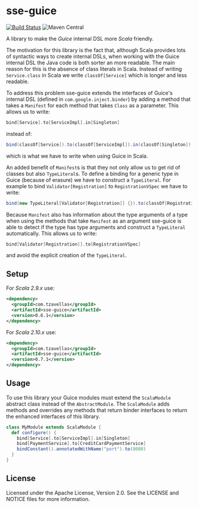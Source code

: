 # sse-guice

[![Build Status](https://secure.travis-ci.org/sptz45/sse-guice.png)](http://travis-ci.org/sptz45/sse-guice) ![Maven Central](http://img.shields.io/maven-central/v/com.tzavellas/sse-guice.svg)


A library to make the *Guice* internal DSL more *Scala* friendly.

The motivation for this library is the fact that, although Scala provides lots
of syntactic ways to create internal DSLs, when working with the Guice internal
DSL the Java code is both sorter an more readable. The main reason for this is
the absence of class literals in Scala. Instead of writing `Service.class` in
Scala we write `classOf[Service]` which is longer and less readable.

To address this problem sse-guice extends the interfaces of Guice's internal
DSL (defined in `com.google.inject.binder`) by adding a method that takes a
`Manifest` for each method that takes `Class` as a parameter. This allows us to
write:

```scala
bind[Service].to[ServiceImpl].in[Singleton]
```

instead of:

```scala
bind(classOf[Service]).to(classOf[ServiceImpl]).in(classOf[Singleton])
```

which is what we have to write when using Guice in Scala.

An added benefit of `Manifest`s is that they not only allow us to get rid of
classes but also `TypeLiteral`s. To define a binding for a generic type in
Guice (because of erasure) we have to construct a `TypeLiteral`. For example
to bind `Validator[Registration]` to `RegistrationVSpec` we have to write:

```scala
bind(new TypeLiteral[Validator[Registration]] {}).to(classOf[RegistrationVSpec])
```

Because `Manifest` also has information about the type arguments of a type when
using the methods that take `Manifest` as an argument sse-guice is able to
detect if the type has type arguments and construct a `TypeLiteral`
automatically. This allows us to write:

```scala
bind[Validator[Registration]].to[RegistrationVSpec]
```

and avoid the explicit creation of the `TypeLiteral`.

## Setup

For *Scala 2.9.x* use:

```xml
<dependency>
  <groupId>com.tzavellas</groupId>
  <artifactId>sse-guice</artifactId>
  <version>0.6.1</version>
</dependency>
```

For *Scala 2.10.x* use:

```xml
<dependency>
  <groupId>com.tzavellas</groupId>
  <artifactId>sse-guice</artifactId>
  <version>0.7.1</version>
</dependency>
```

## Usage

To use this library your Guice modules must extend the `ScalaModule` abstract
class instead of the `AbstractModule`. The `ScalaModule` adds methods and
overrides any methods that return binder interfaces to return the enhanced
interfaces of this library.

```scala
class MyModule extends ScalaModule {
  def configure() {
    bind[Service].to[ServiceImpl].in[Singleton]
    bind[PaymentService].to[CreditCardPaymentService]
    bindConstant().annotatedWithName("port").to(8080)
  }
}
```


## License

Licensed under the Apache License, Version 2.0. See the LICENSE and NOTICE
files for more information.
